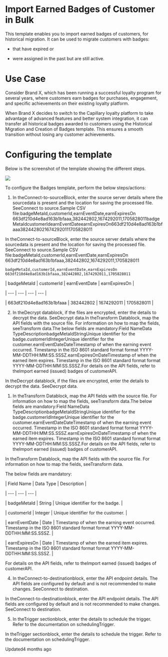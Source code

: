 # Import Earned Badges of Customer in Bulk

This template enables you to import earned badges of customers, for historical migration. It can be used to migrate customers with badges:

- that have expired or

- were assigned in the past but are still active.

# Use Case

Consider Brand X, which has been running a successful loyalty program for several years, where customers earn badges for purchases, engagement, and specific achievements on their existing loyalty platform.

When Brand X decides to switch to the Capillary loyalty platform to take advantage of advanced features and better system integration, it can transfer all historical badges awarded to customers using the Historical Migration and Creation of Badges template. This ensures a smooth transition without losing any customer achievements.

# Configuring the template

Below is the screenshot of the template showing the different steps.

![](https://files.readme.io/fe4c9dc8856773195629b4a28e8cbf0bad7cb3f3a8e5dad05707fed715af8b11-Import_Earned_Badges.png)

To configure the Badges template, perform the below steps/actions:

1. In theConnect-to-sourceBlock, enter the source server details where the sourcedata is present and the location for saving the processed file. SeeConnect to source.Sample CSV file:badgeMetaId,customerId,earnEventDate,earnExpiresOn 663df210d4e8ad163b1bfaaa,382442802,1674292011,1705828011badgeMetaIdcustomerIdearnEventDateearnExpiresOn663df210d4e8ad163b1bfaaa38244280216742920111705828011

In theConnect-to-sourceBlock, enter the source server details where the sourcedata is present and the location for saving the processed file. SeeConnect to source.Sample CSV file:badgeMetaId,customerId,earnEventDate,earnExpiresOn 663df210d4e8ad163b1bfaaa,382442802,1674292011,1705828011

```
badgeMetaId,customerId,earnEventDate,earnExpiresOn 663df210d4e8ad163b1bfaaa,382442802,1674292011,1705828011
```

| badgeMetaId | customerId | earnEventDate | earnExpiresOn |

| --- | --- | --- | --- |

| 663df210d4e8ad163b1bfaaa | 382442802 | 1674292011 | 1705828011 |



2. In theDecrypt datablock, if the files are encrypted, enter the details to decrypt the data. SeeDecrypt data.In theTransform Datablock, map the API fields with the source file. For information on how to map the fields, seeTransform data.The below fields are mandatory:Field NameData TypeDescriptionbadgeMetaIdStringUnique identifier for the badge.customerIdIntegerUnique identifier for the customer.earnEventDateDateTimestamp of when the earning event occurred. Timestamp in the ISO 8601 standard format format YYYY-MM-DDTHH:MM:SS.SSSZ.earnExpiresOnDateTimestamp of when the earned item expires. Timestamp in the ISO 8601 standard format format YYYY-MM-DDTHH:MM:SS.SSSZ.For details on the API fields, refer to theImport earned (issued) badges of customerAPI.

In theDecrypt datablock, if the files are encrypted, enter the details to decrypt the data. SeeDecrypt data.

1. In theTransform Datablock, map the API fields with the source file. For information on how to map the fields, seeTransform data.The below fields are mandatory:Field NameData TypeDescriptionbadgeMetaIdStringUnique identifier for the badge.customerIdIntegerUnique identifier for the customer.earnEventDateDateTimestamp of when the earning event occurred. Timestamp in the ISO 8601 standard format format YYYY-MM-DDTHH:MM:SS.SSSZ.earnExpiresOnDateTimestamp of when the earned item expires. Timestamp in the ISO 8601 standard format format YYYY-MM-DDTHH:MM:SS.SSSZ.For details on the API fields, refer to theImport earned (issued) badges of customerAPI.

In theTransform Datablock, map the API fields with the source file. For information on how to map the fields, seeTransform data.

The below fields are mandatory:

| Field Name | Data Type | Description |

| --- | --- | --- |

| badgeMetaId | String | Unique identifier for the badge. |

| customerId | Integer | Unique identifier for the customer. |

| earnEventDate | Date | Timestamp of when the earning event occurred. Timestamp in the ISO 8601 standard format format YYYY-MM-DDTHH:MM:SS.SSSZ. |

| earnExpiresOn | Date | Timestamp of when the earned item expires. Timestamp in the ISO 8601 standard format format YYYY-MM-DDTHH:MM:SS.SSSZ. |



For details on the API fields, refer to theImport earned (issued) badges of customerAPI.

4. In theConnect-to-destinationblock, enter the API endpoint details. The API fields are configured by default and is not recommended to make changes. SeeConnect to destination.

In theConnect-to-destinationblock, enter the API endpoint details. The API fields are configured by default and is not recommended to make changes. SeeConnect to destination.

5. In theTrigger sectionblock, enter the details to schedule the trigger. Refer to the documentation on schedulingTrigger.

In theTrigger sectionblock, enter the details to schedule the trigger. Refer to the documentation on schedulingTrigger.

Updated4 months ago